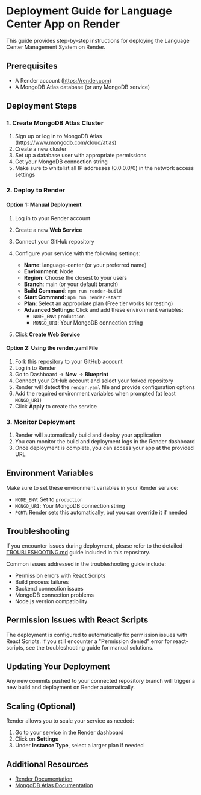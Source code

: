 # Deployment Guide for Language Center App on Render

This guide provides step-by-step instructions for deploying the Language Center Management System on Render.

## Prerequisites

- A Render account (https://render.com)
- A MongoDB Atlas database (or any MongoDB service)

## Deployment Steps

### 1. Create MongoDB Atlas Cluster

1. Sign up or log in to MongoDB Atlas (https://www.mongodb.com/cloud/atlas)
2. Create a new cluster
3. Set up a database user with appropriate permissions
4. Get your MongoDB connection string
5. Make sure to whitelist all IP addresses (0.0.0.0/0) in the network access settings

### 2. Deploy to Render

#### Option 1: Manual Deployment

1. Log in to your Render account
2. Create a new **Web Service**
3. Connect your GitHub repository
4. Configure your service with the following settings:
   - **Name**: language-center (or your preferred name)
   - **Environment**: Node
   - **Region**: Choose the closest to your users
   - **Branch**: main (or your default branch)
   - **Build Command**: `npm run render-build`
   - **Start Command**: `npm run render-start`
   - **Plan**: Select an appropriate plan (Free tier works for testing)
   - **Advanced Settings**: Click and add these environment variables:
     - `NODE_ENV`: `production`
     - `MONGO_URI`: Your MongoDB connection string

5. Click **Create Web Service**

#### Option 2: Using the render.yaml File

1. Fork this repository to your GitHub account
2. Log in to Render
3. Go to Dashboard → **New** → **Blueprint**
4. Connect your GitHub account and select your forked repository
5. Render will detect the `render.yaml` file and provide configuration options
6. Add the required environment variables when prompted (at least `MONGO_URI`)
7. Click **Apply** to create the service

### 3. Monitor Deployment

1. Render will automatically build and deploy your application
2. You can monitor the build and deployment logs in the Render dashboard
3. Once deployment is complete, you can access your app at the provided URL

## Environment Variables

Make sure to set these environment variables in your Render service:

- `NODE_ENV`: Set to `production`
- `MONGO_URI`: Your MongoDB connection string
- `PORT`: Render sets this automatically, but you can override it if needed

## Troubleshooting

If you encounter issues during deployment, please refer to the detailed [TROUBLESHOOTING.md](./TROUBLESHOOTING.md) guide included in this repository.

Common issues addressed in the troubleshooting guide include:
- Permission errors with React Scripts
- Build process failures
- Backend connection issues
- MongoDB connection problems
- Node.js version compatibility

## Permission Issues with React Scripts

The deployment is configured to automatically fix permission issues with React Scripts. If you still encounter a "Permission denied" error for react-scripts, see the troubleshooting guide for manual solutions.

## Updating Your Deployment

Any new commits pushed to your connected repository branch will trigger a new build and deployment on Render automatically.

## Scaling (Optional)

Render allows you to scale your service as needed:

1. Go to your service in the Render dashboard
2. Click on **Settings**
3. Under **Instance Type**, select a larger plan if needed

## Additional Resources

- [Render Documentation](https://render.com/docs)
- [MongoDB Atlas Documentation](https://docs.atlas.mongodb.com/) 